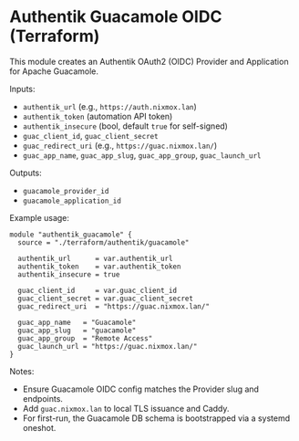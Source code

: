 # Authentik Guacamole OIDC (Terraform)

This module creates an Authentik OAuth2 (OIDC) Provider and Application for Apache Guacamole.

Inputs:
- `authentik_url` (e.g., `https://auth.nixmox.lan`)
- `authentik_token` (automation API token)
- `authentik_insecure` (bool, default `true` for self-signed)
- `guac_client_id`, `guac_client_secret`
- `guac_redirect_uri` (e.g., `https://guac.nixmox.lan/`)
- `guac_app_name`, `guac_app_slug`, `guac_app_group`, `guac_launch_url`

Outputs:
- `guacamole_provider_id`
- `guacamole_application_id`

Example usage:

```hcl
module "authentik_guacamole" {
  source = "./terraform/authentik/guacamole"

  authentik_url      = var.authentik_url
  authentik_token    = var.authentik_token
  authentik_insecure = true

  guac_client_id     = var.guac_client_id
  guac_client_secret = var.guac_client_secret
  guac_redirect_uri  = "https://guac.nixmox.lan/"

  guac_app_name   = "Guacamole"
  guac_app_slug   = "guacamole"
  guac_app_group  = "Remote Access"
  guac_launch_url = "https://guac.nixmox.lan/"
}
```

Notes:
- Ensure Guacamole OIDC config matches the Provider slug and endpoints.
- Add `guac.nixmox.lan` to local TLS issuance and Caddy.
- For first-run, the Guacamole DB schema is bootstrapped via a systemd oneshot.


